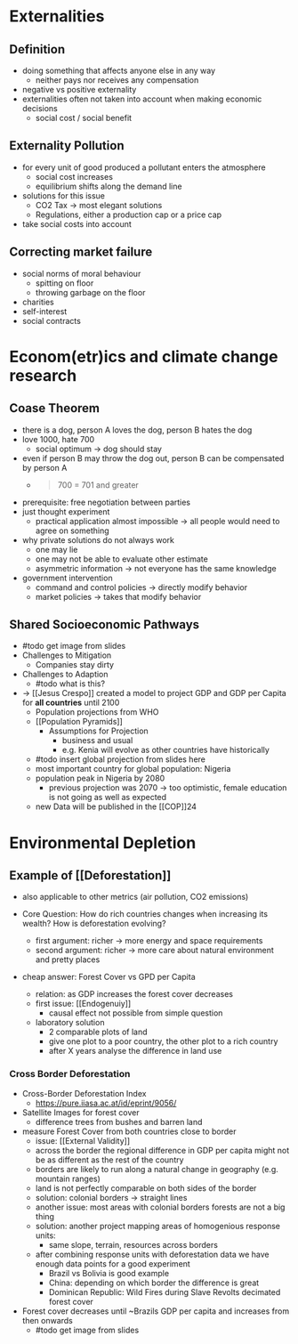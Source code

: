 # Externalities
## Definition
- doing something that affects anyone else in any way
	- neither pays nor receives any compensation
- negative vs positive externality
- externalities often not taken into account when making economic decisions
	- social cost / social benefit
## Externality Pollution
- for every unit of good produced a pollutant enters the atmosphere
	- social cost increases
	- equilibrium shifts along the demand line
- solutions for this issue
	- CO2 Tax -> most elegant solutions
	- Regulations, either a production cap or a price cap
- take social costs into account
## Correcting market failure
- social norms of moral behaviour
	- spitting on floor
	- throwing garbage on the floor
- charities
- self-interest
- social contracts

# Econom(etr)ics and climate change research

## Coase Theorem
- there is a dog, person A loves the dog, person B hates the dog
- love 1000, hate 700
	- social optimum -> dog should stay
- even if person B may throw the dog out, person B can be compensated by person A 
	- > 700 = 701 and greater
- prerequisite: free negotiation between parties
- just thought experiment
	- practical application almost impossible -> all people would need to agree on something
- why private solutions do not always work
	- one may lie
	- one may not be able to evaluate other estimate
	- asymmetric information -> not everyone has the same knowledge
- government intervention
	- command and control policies -> directly modify behavior
	- market policies -> takes that modify behavior
## Shared Socioeconomic Pathways
- #todo get image from slides
- Challenges to Mitigation 
	- Companies stay dirty
- Challenges to Adaption
	- #todo what is this?
- -> [[Jesus Crespo]] created a model to project GDP and GDP per Capita for **all countries** until 2100
	- Population projections from WHO
	- [[Population Pyramids]]
		- Assumptions for Projection
			- business and usual
			- e.g. Kenia will evolve as other countries have historically
	- #todo insert global projection from slides here
	- most important country for global population: Nigeria
	- population peak in Nigeria by 2080
		- previous projection was 2070 -> too optimistic, female education is not going as well as expected
	- new Data will be published in the [[COP]]24 
# Environmental Depletion
## Example of [[Deforestation]]
- also applicable to other metrics (air pollution, CO2 emissions)

- Core Question: How do rich countries changes when increasing its wealth? How is deforestation evolving?
	- first argument: richer -> more energy and space requirements
	- second argument: richer -> more care about natural environment and pretty places
- cheap answer: Forest Cover vs GPD per Capita 
	- relation: as GDP increases the forest cover decreases
	- first issue: [[Endogenuiy]]
		- causal effect not possible from simple question
	- laboratory solution
		- 2 comparable plots of land
		- give one plot to a poor country, the other plot to a rich country
		- after X years analyse the difference in land use
### Cross Border Deforestation
- Cross-Border Deforestation Index
	- https://pure.iiasa.ac.at/id/eprint/9056/
- Satellite Images for forest cover
	- difference trees from bushes and barren land
- measure Forest Cover from both countries close to border
	- issue: [[External Validity]]
	- across the border the regional difference in GDP per capita might not be as different as the rest of the country
	- borders are likely to run along a natural change in geography (e.g. mountain ranges)
	- land is not perfectly comparable on both sides of the border
	- solution: colonial borders -> straight lines
	- another issue: most areas with colonial borders forests are not a big thing
	- solution: another project mapping areas of homogenious response units:
		- same slope, terrain, resources across borders
	- after combining response units with deforestation data we have enough data points for a good experiment
		- Brazil vs Bolivia is good example
		- China: depending on which border the difference is great
		- Dominican Republic: Wild Fires during Slave Revolts decimated forest cover 
- Forest cover decreases until ~Brazils GDP per capita and increases from then onwards
	- #todo get image from slides
